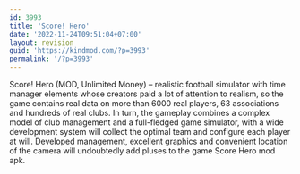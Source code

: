 ```yaml
---
id: 3993
title: 'Score! Hero'
date: '2022-11-24T09:51:04+07:00'
layout: revision
guid: 'https://kindmod.com/?p=3993'
permalink: '/?p=3993'
---
```


Score! Hero (MOD, Unlimited Money) – realistic football simulator with time manager elements whose creators paid a lot of attention to realism, so the game contains real data on more than 6000 real players, 63 associations and hundreds of real clubs. In turn, the gameplay combines a complex model of club management and a full-fledged game simulator, with a wide development system will collect the optimal team and configure each player at will. Developed management, excellent graphics and convenient location of the camera will undoubtedly add pluses to the game Score Hero mod apk.